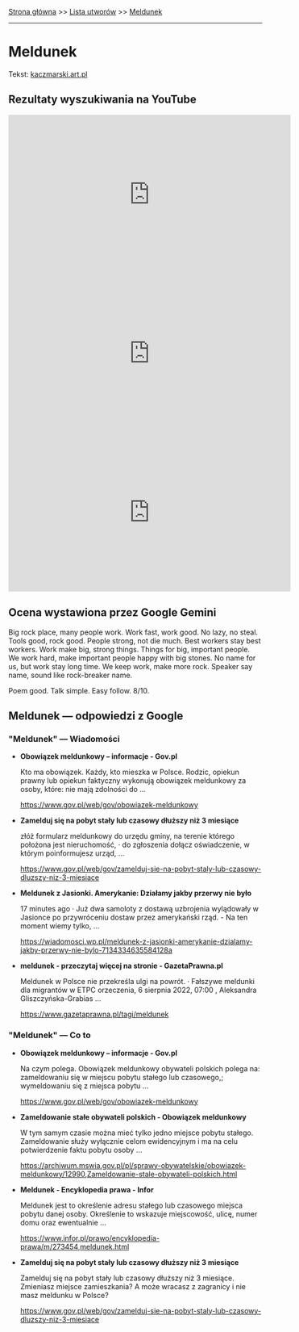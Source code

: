 [Strona główna](../index.md) >> [Lista utworów](../list.md) >> [Meldunek](279.md)

---

# Meldunek

Tekst: [kaczmarski.art.pl](https://www.kaczmarski.art.pl/tworczosc/wiersze/meldunek/)

## Rezultaty wyszukiwania na YouTube

<iframe width="560" height="315" src="https://www.youtube.com/embed/W6QqMuTey5U?si=IdontcarewhotheIRSsendsImnotpayingtaxes" title="YouTube video player" frameborder="0" allow="accelerometer; autoplay; clipboard-write; encrypted-media; gyroscope; picture-in-picture; web-share" referrerpolicy="strict-origin-when-cross-origin" allowfullscreen></iframe>

<iframe width="560" height="315" src="https://www.youtube.com/embed/odHSYZTGtKc?si=IdontcarewhotheIRSsendsImnotpayingtaxes" title="YouTube video player" frameborder="0" allow="accelerometer; autoplay; clipboard-write; encrypted-media; gyroscope; picture-in-picture; web-share" referrerpolicy="strict-origin-when-cross-origin" allowfullscreen></iframe>

<iframe width="560" height="315" src="https://www.youtube.com/embed/NTNcxGVgn9I?si=IdontcarewhotheIRSsendsImnotpayingtaxes" title="YouTube video player" frameborder="0" allow="accelerometer; autoplay; clipboard-write; encrypted-media; gyroscope; picture-in-picture; web-share" referrerpolicy="strict-origin-when-cross-origin" allowfullscreen></iframe>

## Ocena wystawiona przez Google Gemini

Big rock place, many people work. Work fast, work good. No lazy, no steal. Tools good, rock good. People strong, not die much. Best workers stay best workers. Work make big, strong things. Things for big, important people. We work hard, make important people happy with big stones. No name for us, but work stay long time. We keep work, make more rock. Speaker say name, sound like rock-breaker name.

Poem good. Talk simple. Easy follow. 8/10.


## Meldunek — odpowiedzi z Google

### "Meldunek" — Wiadomości

- **Obowiązek meldunkowy – informacje - Gov.pl**

    Kto ma obowiązek. Każdy, kto mieszka w Polsce. Rodzic, opiekun prawny lub opiekun faktyczny wykonują obowiązek meldunkowy za osoby, które: nie mają zdolności do ... 

   <https://www.gov.pl/web/gov/obowiazek-meldunkowy>
- **Zamelduj się na pobyt stały lub czasowy dłuższy niż 3 miesiące**

    złóż formularz meldunkowy do urzędu gminy, na terenie którego położona jest nieruchomość, · do zgłoszenia dołącz oświadczenie, w którym poinformujesz urząd, ... 

   <https://www.gov.pl/web/gov/zamelduj-sie-na-pobyt-staly-lub-czasowy-dluzszy-niz-3-miesiace>
- **Meldunek z Jasionki. Amerykanie: Działamy jakby przerwy nie było**

    17 minutes ago  ·  Już dwa samoloty z dostawą uzbrojenia wylądowały w Jasionce po przywróceniu dostaw przez amerykański rząd. - Na ten moment wiemy tylko, ... 

   <https://wiadomosci.wp.pl/meldunek-z-jasionki-amerykanie-dzialamy-jakby-przerwy-nie-bylo-7134334635584128a>
- **meldunek - przeczytaj więcej na stronie - GazetaPrawna.pl**

    Meldunek w Polsce nie przekreśla ulgi na powrót. · Fałszywe meldunki dla migrantów w ETPC orzeczenia, 6 sierpnia 2022, 07:00 , Aleksandra Gliszczyńska-Grabias ... 

   <https://www.gazetaprawna.pl/tagi/meldunek>

### "Meldunek" — Co to

- **Obowiązek meldunkowy – informacje - Gov.pl**

    Na czym polega. Obowiązek meldunkowy obywateli polskich polega na: zameldowaniu się w miejscu pobytu stałego lub czasowego,; wymeldowaniu się z miejsca pobytu ... 

   <https://www.gov.pl/web/gov/obowiazek-meldunkowy>
- **Zameldowanie stałe obywateli polskich - Obowiązek meldunkowy**

    W tym samym czasie można mieć tylko jedno miejsce pobytu stałego. Zameldowanie służy wyłącznie celom ewidencyjnym i ma na celu potwierdzenie faktu pobytu osoby ... 

   <https://archiwum.mswia.gov.pl/pl/sprawy-obywatelskie/obowiazek-meldunkowy/12990,Zameldowanie-stale-obywateli-polskich.html>
- **Meldunek - Encyklopedia prawa - Infor**

    Meldunek jest to określenie adresu stałego lub czasowego miejsca pobytu danej osoby. Określenie to wskazuje miejscowość, ulicę, numer domu oraz ewentualnie ... 

   <https://www.infor.pl/prawo/encyklopedia-prawa/m/273454,meldunek.html>
- **Zamelduj się na pobyt stały lub czasowy dłuższy niż 3 miesiące**

    Zamelduj się na pobyt stały lub czasowy dłuższy niż 3 miesiące. Zmieniasz miejsce zamieszkania? A może wracasz z zagranicy i nie masz meldunku w Polsce? 

   <https://www.gov.pl/web/gov/zamelduj-sie-na-pobyt-staly-lub-czasowy-dluzszy-niz-3-miesiace>

